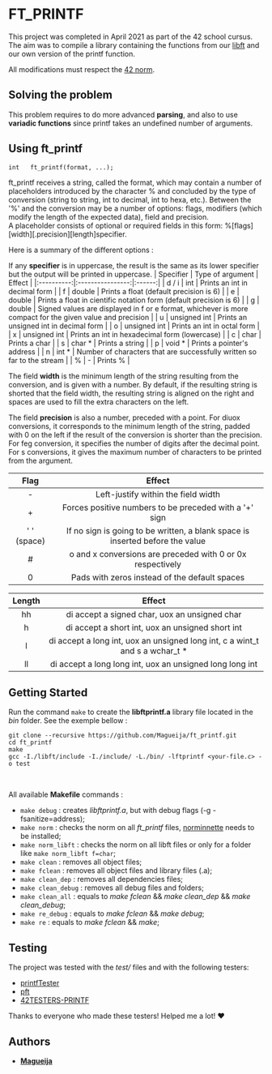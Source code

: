 # FT_PRINTF

This project was completed in April 2021 as part of the 42 school cursus. The aim was to compile a library containing the functions from our [libft](https://github.com/Magueija/libft) and our own version of the printf function.

All modifications must respect the [42 norm](https://github.com/42School/norminette/blob/master/pdf/en.norm.pdf).


## Solving the problem

This problem requires to do more advanced **parsing**, and also to use **variadic functions** since printf takes an undefined number of arguments.


## Using ft_printf

```
int   ft_printf(format, ...);
```

ft_printf receives a string, called the format, which may contain a number of placeholders introduced by the character % and concluded by the type of conversion (string to string, int to decimal, int to hexa, etc.). Between the '%' and the conversion may be a number of options: flags, modifiers (which modify the length of the expected data), field and precision. <br />
A placeholder consists of optional or required fields in this form: %\[flags\]\[width\]\[.precision\]\[length\]specifier.

Here is a summary of the different options :

If any **specifier** is in uppercase, the result is the same as its lower specifier but the output will be printed in uppercase.
| Specifier | Type of argument | Effect |
|:----------:|:----------------:|:------:|
| d / i | int | Prints an int in decimal form |
| f | double | Prints a float (default precision is 6) |
| e | double | Prints a float in cientific notation form (default precision is 6) |
| g | double | Signed values are displayed in f or e format, whichever is more compact for the given value and precision |
| u | unsigned int | Prints an unsigned int in decimal form |
| o | unsigned int | Prints an int in octal form |
| x | unsigned int | Prints an int in hexadecimal form (lowercase) |
| c | char | Prints a char |
| s | char * | Prints a string |
| p | void * | Prints a pointer's address |
| n | int * | Number of characters that are successfully written so far to the stream |
| % | - | Prints % |

The field **width** is the minimum length of the string resulting from the conversion, and is given with a number. By default, if the resulting string is shorted that the field width, the resulting string is aligned on the right and spaces are used to fill the extra characters on the left.

The field **precision** is also a number, preceded with a point. For diuox conversions, it corresponds to the minimum length of the string, padded with 0 on the left if the result of the conversion is shorter than the precision. For feg conversion, it specifies the number of digits after the decimal point. For s conversions, it gives the maximum number of characters to be printed from the argument.

| Flag | Effect |
|:----:|:------:|
| - | Left-justify within the field width |
| + | Forces positive numbers to be preceded with a '+' sign |
| ' ' (space) | If no sign is going to be written, a blank space is inserted before the value |
| # | o and x conversions are preceded with 0 or 0x respectively |
| 0 | Pads with zeros instead of the default spaces |

| Length | Effect |
|:---------:|:------:|
| hh | di accept a signed char, uox an unsigned char |
| h | di accept a short int, uox an unsigned short int |
| l | di accept a long int, uox an unsigned long int, c a wint_t and s a wchar_t * |
| ll | di accept a long long int, uox an unsigned long long int |


## Getting Started

Run the command `make` to create the **libftprintf.a** library file located in the *bin* folder. See the exemple bellow :
```
git clone --recursive https://github.com/Magueija/ft_printf.git
cd ft_printf
make
gcc -I./libft/include -I./include/ -L./bin/ -lftprintf <your-file.c> -o test
```

<br />

All available **Makefile** commands :
 - `make debug`       : creates *libftprintf.a*, but with debug flags (-g -fsanitize=address);
 - `make norm`        : checks the norm on all *ft_printf* files, [norminnette](https://github.com/42School/norminette/) needs to be installed; 
 - `make norm_libft`  : checks the norm on all libft files or only for a folder like `make norm_libft f=char`;
 - `make clean`       : removes all object files;
 - `make fclean`      : removes all object files and library files (.a);
 - `make clean_dep`   : removes all dependencies files;
 - `make clean_debug` : removes all debug files and folders;
 - `make clean_all`   : equals to *make fclean* && *make clean_dep* && *make clean_debug*;
 - `make re_debug`    : equals to *make fclean* && *make debug*;
 - `make re`          : equals to *make fclean* && *make*;


## Testing

The project was tested with the *test/* files and with the following testers:
 - [printfTester](https://github.com/Tripouille/printfTester)
 - [pft](https://github.com/gavinfielder/pft)
 - [42TESTERS-PRINTF](https://github.com/Mazoise/42TESTERS-PRINTF)

Thanks to everyone who made these testers! Helped me a lot! :heart:


## Authors

  - **[Magueija](https://github.com/Magueija)**
